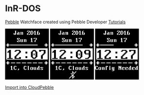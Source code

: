 # InR-DOS

[Pebble](https://getpebble.com) Watchface created using Pebble Developer [Tutorials](https://developer.getpebble.com/tutorials/)

![](screenshots/screenshot.png) ![](screenshots/screenshot%20-%20no%20bluetooth.png) ![](screenshots/screenshot%20-%20config%20needed.png)

[Import into CloudPebble](https://cloudpebble.net/ide/import/github/idiotandrobot/inr-dos/)
